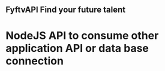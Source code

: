 ## FyftvAPI Find your future talent

# NodeJS API to consume other application API or data base connection #
